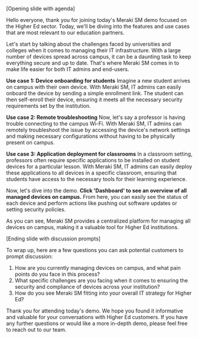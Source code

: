 [Opening slide with agenda]

Hello everyone, thank you for joining today's Meraki SM demo focused on the Higher Ed sector. Today, we'll be diving into the features and use cases that are most relevant to our education partners. 

Let's start by talking about the challenges faced by universities and colleges when it comes to managing their IT infrastructure. With a large number of devices spread across campus, it can be a daunting task to keep everything secure and up to date. That's where Meraki SM comes in to make life easier for both IT admins and end-users.

**Use case 1: Device onboarding for students**
Imagine a new student arrives on campus with their own device. With Meraki SM, IT admins can easily onboard the device by sending a simple enrollment link. The student can then self-enroll their device, ensuring it meets all the necessary security requirements set by the institution.

**Use case 2: Remote troubleshooting**
Now, let's say a professor is having trouble connecting to the campus Wi-Fi. With Meraki SM, IT admins can remotely troubleshoot the issue by accessing the device's network settings and making necessary configurations without having to be physically present on campus.

**Use case 3: Application deployment for classrooms**
In a classroom setting, professors often require specific applications to be installed on student devices for a particular lesson. With Meraki SM, IT admins can easily deploy these applications to all devices in a specific classroom, ensuring that students have access to the necessary tools for their learning experience.

Now, let's dive into the demo. **Click 'Dashboard' to see an overview of all managed devices on campus.** From here, you can easily see the status of each device and perform actions like pushing out software updates or setting security policies.

As you can see, Meraki SM provides a centralized platform for managing all devices on campus, making it a valuable tool for Higher Ed institutions. 

[Ending slide with discussion prompts]

To wrap up, here are a few questions you can ask potential customers to prompt discussion:
1. How are you currently managing devices on campus, and what pain points do you face in this process?
2. What specific challenges are you facing when it comes to ensuring the security and compliance of devices across your institution?
3. How do you see Meraki SM fitting into your overall IT strategy for Higher Ed?

Thank you for attending today's demo. We hope you found it informative and valuable for your conversations with Higher Ed customers. If you have any further questions or would like a more in-depth demo, please feel free to reach out to our team.